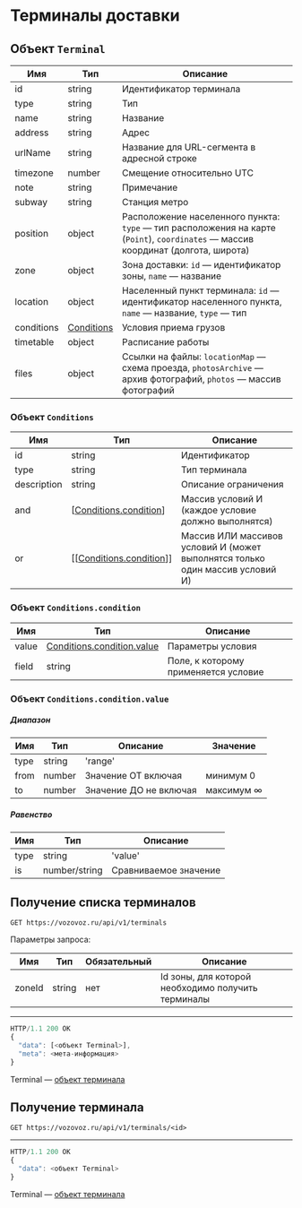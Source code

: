 # Терминалы доставки

## Объект `Terminal`

Имя | Тип | Описание
--- | --- | --------
id | string | Идентификатор терминала
type | string | Тип
name | string | Название
address | string | Адрес
urlName | string | Название для URL-сегмента в адресной строке
timezone | number | Смещение относительно UTC
note | string | Примечание
subway | string | Станция метро
position | object | Расположение населенного пункта: `type` — тип расположения на карте (`Point`), `coordinates` — массив координат (долгота, широта)
zone | object | Зона доставки: `id` — идентификатор зоны, `name` — название
location | object | Населенный пункт терминала: `id` — идентификатор населенного пункта, `name` — название, `type` — тип
conditions | [Conditions](#conditions) | Условия приема грузов
timetable | object | Расписание работы
files | object | Ссылки на файлы: `locationMap` — схема проезда, `photosArchive` — архив фотографий, `photos` — массив фотографий

### Объект <a name="conditions">`Conditions`</a>

Имя | Тип | Описание
--- | --- | --------
id | string | Идентификатор
type | string | Тип терминала
description | string | Описание ограничения
and | [[Conditions.condition](#conditions.condition)] | Массив условий И (каждое условие должно выполнятся)
or | [[[Conditions.condition](#conditions.condition)]] | Массив ИЛИ массивов условий И (может выполнятся только один массив условий И)

### Объект <a name="conditions.condition">`Conditions.condition`</a>

Имя | Тип | Описание
--- | --- | --------
value | [Conditions.condition.value](#conditions.condition.value) | Параметры условия
field | string | Поле, к которому применяется условие

### Объект <a name="conditions.condition.value">`Conditions.condition.value`</a>

##### Диапазон

Имя | Тип | Описание | Значение
--- | --- | -------- | --------
type | string | 'range' |
from | number | Значение ОТ включая | минимум 0
to | number | Значение ДО не включая | максимум ∞

##### Равенство

Имя | Тип | Описание
--- | --- | --------
type | string | 'value'
is | number/string | Сравниваемое значение

## Получение списка терминалов

`GET https://vozovoz.ru/api/v1/terminals`

Параметры запроса:

Имя | Тип | Обязательный | Описание
--- | --- | ------------ | --------
zoneId | string | нет | Id зоны, для которой необходимо получить терминалы

---

```js
HTTP/1.1 200 OK
{
  "data": [<объект Terminal>],
  "meta": <мета-информация>
}
```

Terminal — [объект терминала](terminals.md)

## Получение терминала

`GET https://vozovoz.ru/api/v1/terminals/<id>`

---

```js
HTTP/1.1 200 OK
{
  "data": <объект Terminal>
}
```

Terminal — [объект терминала](terminals.md)
